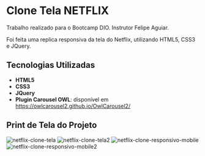# Clone Tela NETFLIX

Trabalho realizado para o Bootcamp DIO. Instrutor Felipe Aguiar.

Foi feita uma replica responsiva da tela do Netflix, utilizando HTML5, CSS3 e JQuery.

## Tecnologias Utilizadas

- **HTML5**
- **CSS3**
- **JQuery**
- **Plugin Carousel OWL**: disponível em https://owlcarousel2.github.io/OwlCarousel2/

## Print de Tela do Projeto

<img src="https://i.ibb.co/bgvWBFV/netflix-clone-tela.png" alt="netflix-clone-tela" border="0">

<img src="https://i.ibb.co/SPFNf8Y/netflix-clone-tela2.png" alt="netflix-clone-tela2" border="0">

<img src="https://i.ibb.co/5r5M0Qn/netflix-clone-responsivo-mobile.png" alt="netflix-clone-responsivo-mobile" border="0">

<img src="https://i.ibb.co/njq4G9m/netflix-clone-responsivo-mobile2.png" alt="netflix-clone-responsivo-mobile2" border="0">
